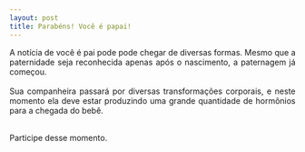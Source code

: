 ```yaml
---
layout: post
title: Parabéns! Você é papai!
---
```


<div style="text-align: justify">
A notícia de você é pai pode pode chegar de diversas formas. Mesmo que a paternidade seja reconhecida apenas após o nascimento, a paternagem já começou.</div><br>


<div style="text-align: justify">
Sua companheira passará por diversas transformações corporais, e neste momento ela deve estar produzindo uma grande quantidade de hormônios para a chegada do bebê.</div><br>

Participe desse momento.  